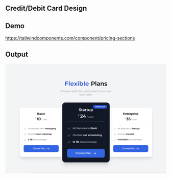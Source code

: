 ## Credit/Debit Card Design

## Demo

https://tailwindcomponents.com/component/pricing-sections

## Output

![UI](https://raw.githubusercontent.com/ponnamkarthik/tailwind-pricing-section/master/screens/ui.png)